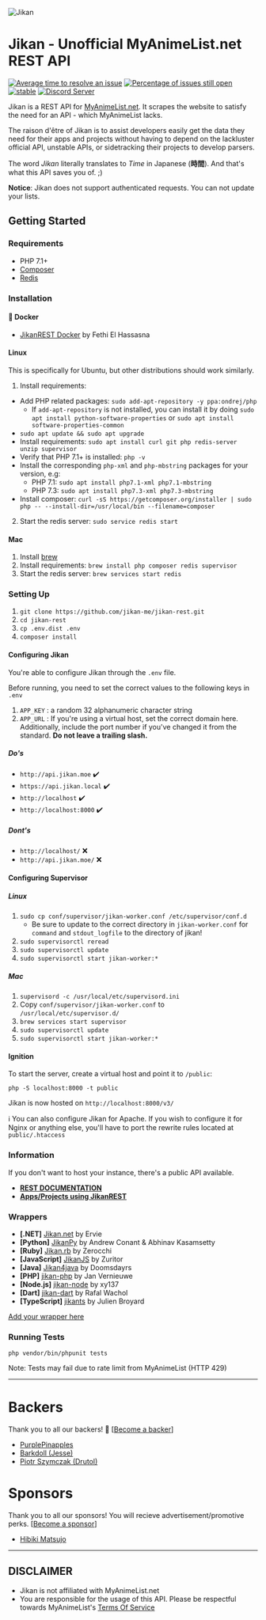 ![Jikan](http://i.imgur.com/ctoJ3Jp.png)
# Jikan - Unofficial MyAnimeList.net REST API
[![Average time to resolve an issue](http://isitmaintained.com/badge/resolution/jikan-me/jikan-rest.svg)](http://isitmaintained.com/project/jikan-me/jikan-rest "Average time to resolve an issue") [![Percentage of issues still open](http://isitmaintained.com/badge/open/jikan-me/jikan-rest.svg)](http://isitmaintained.com/project/jikan-me/jikan-rest "Percentage of issues still open") [![stable](https://img.shields.io/badge/PHP-^%207.1-blue.svg?style=flat)]() [![Discord Server](https://img.shields.io/discord/460491088004907029.svg?style=flat&logo=discord)](https://discord.gg/4q8E4Gg)

Jikan is a REST API for [MyAnimeList.net](https://myanimelist.net). It scrapes the website to satisfy the need for an API - which MyAnimeList lacks.

The raison d'être of Jikan is to assist developers easily get the data they need for their apps and projects without having to depend on the lackluster official API, unstable APIs, or sidetracking their projects to develop parsers.

The word _Jikan_ literally translates to _Time_ in Japanese (**時間**). And that's what this API saves you of. ;)


**Notice**: Jikan does not support authenticated requests. You can not update your lists.

## Getting Started

### Requirements

- PHP 7.1+
- [Composer](https://getcomposer.org/download/)
- [Redis](https://redis.io)

### Installation


#### 🐳 Docker
- [JikanREST Docker](https://github.com/fethica/jikan-rest-docker) by Fethi El Hassasna

#### Linux

This is specifically for Ubuntu, but other distributions should work similarly.

1. Install requirements:
  - Add PHP related packages: `sudo add-apt-repository -y ppa:ondrej/php`
    - If `add-apt-repository` is not installed, you can install it by doing `sudo apt install python-software-properties` or `sudo apt install software-properties-common`
  - `sudo apt update && sudo apt upgrade`
  - Install requirements: `sudo apt install curl git php redis-server unzip supervisor`
  - Verify that PHP 7.1+ is installed: `php -v`
  - Install the corresponding `php-xml` and `php-mbstring` packages for your version, e.g:
    - PHP 7.1: `sudo apt install php7.1-xml php7.1-mbstring`
    - PHP 7.3: `sudo apt install php7.3-xml php7.3-mbstring`
  - Install composer: `curl -sS https://getcomposer.org/installer | sudo php -- --install-dir=/usr/local/bin --filename=composer`
2. Start the redis server: `sudo service redis start`

#### Mac

1. Install [brew](https://brew.sh/)
2. Install requirements: `brew install php composer redis supervisor`
3. Start the redis server: `brew services start redis`

### Setting Up

1. `git clone https://github.com/jikan-me/jikan-rest.git`
2. `cd jikan-rest`
3. `cp .env.dist .env`
5. `composer install`

#### Configuring Jikan

You're able to configure Jikan through the `.env` file.

Before running, you need to set the correct values to the following keys in `.env`

1. `APP_KEY` : a random 32 alphanumeric character string
2. `APP_URL` : If you're using a virtual host, set the correct domain here. Additionally, include the port number if you've changed it from the standard. **Do not leave a trailing slash.**

##### Do's

- `http://api.jikan.moe` :heavy_check_mark:
- `https://api.jikan.local` :heavy_check_mark:
- `http://localhost` :heavy_check_mark:
- `http://localhost:8000` :heavy_check_mark:

##### Dont's
- `http://localhost/` :x:
- `http://api.jikan.moe/` :x:


#### Configuring Supervisor

##### Linux
1. `sudo cp conf/supervisor/jikan-worker.conf /etc/supervisor/conf.d`
    - Be sure to update to the correct directory in `jikan-worker.conf` for `command` and `stdout_logfile` to the directory of jikan!
2. `sudo supervisorctl reread`
3. `sudo supervisorctl update`
4. `sudo supervisorctl start jikan-worker:*`

##### Mac
1. `supervisord -c /usr/local/etc/supervisord.ini`
2. Copy `conf/supervisor/jikan-worker.conf` to `/usr/local/etc/supervisor.d/`
3. `brew services start supervisor`
4. `sudo supervisorctl update`
5. `sudo supervisorctl start jikan-worker:*`

#### Ignition

To start the server, create a virtual host and point it to `/public`:

`php -S localhost:8000 -t public`

Jikan is now hosted on `http://localhost:8000/v3/`

:information_source: You can also configure Jikan for Apache. If you wish to configure it for Nginx or anything else, you'll have to port the rewrite rules located at `public/.htaccess`

### Information
If you don't want to host your instance, there's a public API available.

- **[REST DOCUMENTATION](https://jikan.docs.apiary.io)**
- **[Apps/Projects using JikanREST](https://jikan.moe/showcase)**

### Wrappers
- **[.NET]** [Jikan.net](https://github.com/Ervie/jikan.net) by Ervie
- **[Python]** [JikanPy](https://github.com/AWConant/jikanpy) by Andrew Conant & Abhinav Kasamsetty
- **[Ruby]** [Jikan.rb](https://github.com/Zerocchi/jikan.rb) by Zerocchi
- **[JavaScript]** [JikanJS](https://github.com/zuritor/jikanjs) by Zuritor
- **[Java]** [Jikan4java](https://github.com/Doomsdayrs/Jikan4java) by Doomsdayrs
- **[PHP]** [jikan-php](https://github.com/janvernieuwe/jikan-jikanPHP) by Jan Vernieuwe
- **[Node.js]** [jikan-node](https://github.com/xy137/jikan-node) by xy137
- **[Dart]** [jikan-dart](https://github.com/charafau/jikan-dart) by Rafal Wachol
- **[TypeScript]** [jikants](https://github.com/Julien-Broyard/jikants) by Julien Broyard

[Add your wrapper here](https://github.com/jikan-me/jikan/edit/master/readme.md)

### Running Tests

`php vendor/bin/phpunit tests`

Note: Tests may fail due to rate limit from MyAnimeList (HTTP 429)

---

# Backers
Thank you to all our backers! 🙏 [[Become a backer](https://patreon.com/jikan)]
- [PurplePinapples](https://github.com/purplepinapples/)
- [Barkdoll (Jesse)](https://github.com/barkdoll/)
- [Piotr Szymczak (Drutol)](https://github.com/Drutol)

# Sponsors
Thank you to all our sponsors! You will recieve advertisement/promotive perks. [[Become a sponsor](https://patreon.com/jikan)]
- [Hibiki Matsujo](https://github.com/assintates)

---

## DISCLAIMER
- Jikan is not affiliated with MyAnimeList.net 
- You are responsible for the usage of this API. Please be respectful towards MyAnimeList's [Terms Of Service](https://myanimelist.net/about/terms_of_use)
